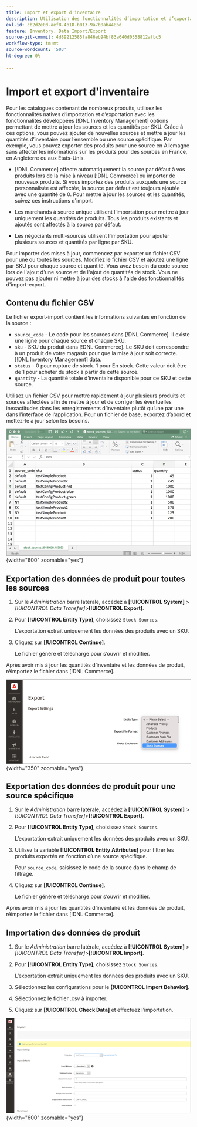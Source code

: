 ```yaml
---
title: Import et export d'inventaire
description: Utilisation des fonctionnalités d’importation et d’exportation natives avec développé [!DNL Inventory Management] options permettant de mettre à jour les sources et les quantités par SKU.
exl-id: cb2d2e0d-aef8-4b18-b013-9a7b0ab448bd
feature: Inventory, Data Import/Export
source-git-commit: 4d89212585fa846eb94bf83a640d0358812afbc5
workflow-type: tm+mt
source-wordcount: '503'
ht-degree: 0%

---
```


# Import et export d&#39;inventaire

Pour les catalogues contenant de nombreux produits, utilisez les fonctionnalités natives d’importation et d’exportation avec les fonctionnalités développées [!DNL Inventory Management] options permettant de mettre à jour les sources et les quantités par SKU. Grâce à ces options, vous pouvez ajouter de nouvelles sources et mettre à jour les quantités d’inventaire pour l’ensemble ou une source spécifique. Par exemple, vous pouvez exporter des produits pour une source en Allemagne sans affecter les informations sur les produits pour des sources en France, en Angleterre ou aux États-Unis.

- [!DNL Commerce] affecte automatiquement la source par défaut à vos produits lors de la mise à niveau [!DNL Commerce] ou importer de nouveaux produits. Si vous importez des produits auxquels une source personnalisée est affectée, la source par défaut est toujours ajoutée avec une quantité de 0. Pour mettre à jour les sources et les quantités, suivez ces instructions d&#39;import.

- Les marchands à source unique utilisent l’importation pour mettre à jour uniquement les quantités de produits. Tous les produits existants et ajoutés sont affectés à la source par défaut.

- Les négociants multi-sources utilisent l’importation pour ajouter plusieurs sources et quantités par ligne par SKU.

Pour importer des mises à jour, commencez par exporter un fichier CSV pour une ou toutes les sources. Modifiez le fichier CSV et ajoutez une ligne par SKU pour chaque source et quantité. Vous avez besoin du code source lors de l&#39;ajout d&#39;une source et de l&#39;ajout de quantités de stock. Vous ne pouvez pas ajouter ni mettre à jour des stocks à l&#39;aide des fonctionnalités d&#39;import-export.

## Contenu du fichier CSV

Le fichier export-import contient les informations suivantes en fonction de la source :

- `source_code` - Le code pour les sources dans [!DNL Commerce]. Il existe une ligne pour chaque source et chaque SKU.
- `sku` - SKU du produit dans [!DNL Commerce]. Le SKU doit correspondre à un produit de votre magasin pour que la mise à jour soit correcte. [!DNL Inventory Management] data.
- `status` - 0 pour rupture de stock. 1 pour En stock. Cette valeur doit être de 1 pour acheter du stock à partir de cette source.
- `quantity` - La quantité totale d’inventaire disponible pour ce SKU et cette source.

Utilisez un fichier CSV pour mettre rapidement à jour plusieurs produits et sources affectées afin de mettre à jour et de corriger les éventuelles inexactitudes dans les enregistrements d’inventaire plutôt qu’une par une dans l’interface de l’application. Pour un fichier de base, exportez d’abord et mettez-le à jour selon les besoins.

![Exemple de fichier CSV pour l’importation - exportation des données de stock](assets/inventory-import-export-data.png){width="600" zoomable="yes"}

## Exportation des données de produit pour toutes les sources

1. Sur le _Administration_ barre latérale, accédez à **[!UICONTROL System]** > _[!UICONTROL Data Transfer]_>**[!UICONTROL Export]**.

1. Pour **[!UICONTROL Entity Type]**, choisissez `Stock Sources`.

   L’exportation extrait uniquement les données des produits avec un SKU.

1. Cliquez sur **[!UICONTROL Continue]**.

   Le fichier génère et télécharge pour s’ouvrir et modifier.

Après avoir mis à jour les quantités d’inventaire et les données de produit, réimportez le fichier dans [!DNL Commerce].

![Exporter des sources de stock pour les données et les sources de produits](assets/inventory-export-stock-sources.png){width="350" zoomable="yes"}

## Exportation des données de produit pour une source spécifique

1. Sur le _Administration_ barre latérale, accédez à **[!UICONTROL System]** > _[!UICONTROL Data Transfer]_>**[!UICONTROL Export]**.

1. Pour **[!UICONTROL Entity Type]**, choisissez `Stock Sources`.

   L’exportation extrait uniquement les données des produits avec un SKU.

1. Utilisez la variable **[!UICONTROL Entity Attributes]** pour filtrer les produits exportés en fonction d’une source spécifique.

   Pour `source_code`, saisissez le code de la source dans le champ de filtrage.

1. Cliquez sur **[!UICONTROL Continue]**.

   Le fichier génère et télécharge pour s’ouvrir et modifier.

Après avoir mis à jour les quantités d’inventaire et les données de produit, réimportez le fichier dans [!DNL Commerce].

## Importation des données de produit

1. Sur le _Administration_ barre latérale, accédez à **[!UICONTROL System]** > _[!UICONTROL Data Transfer]_>**[!UICONTROL Import]**.

1. Pour **[!UICONTROL Entity Type]**, choisissez `Stock Sources`.

   L’exportation extrait uniquement les données des produits avec un SKU.

1. Sélectionnez les configurations pour le **[!UICONTROL Import Behavior]**.

1. Sélectionnez le fichier .csv à importer.

1. Cliquez sur **[!UICONTROL Check Data]** et effectuez l’importation.

![Importation de données et de sources de produits](assets/inventory-import-sources.png){width="600" zoomable="yes"}
